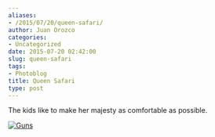 ```yaml
---
aliases:
- /2015/07/20/queen-safari/
author: Juan Orozco
categories:
- Uncategorized
date: 2015-07-20 02:42:00
slug: queen-safari
tags:
- Photoblog
title: Queen Safari
type: post
---
```


The kids like to make her majesty as comfortable as possible.

[<img src="https://i2.wp.com/m.juanorozco.com/photos/2015/07/queen_safari.medium.jpg?w=580" alt="Guns" data-recalc-dims="1" />][1]

[1]: https://i0.wp.com/m.juanorozco.com/photos/2015/07/queen_safari.large.jpg